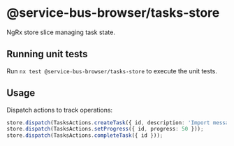 # @service-bus-browser/tasks-store

NgRx store slice managing task state.

## Running unit tests

Run `nx test @service-bus-browser/tasks-store` to execute the unit tests.

## Usage
Dispatch actions to track operations:
```ts
store.dispatch(TasksActions.createTask({ id, description: 'Import messages' }));
store.dispatch(TasksActions.setProgress({ id, progress: 50 }));
store.dispatch(TasksActions.completeTask({ id }));
```
